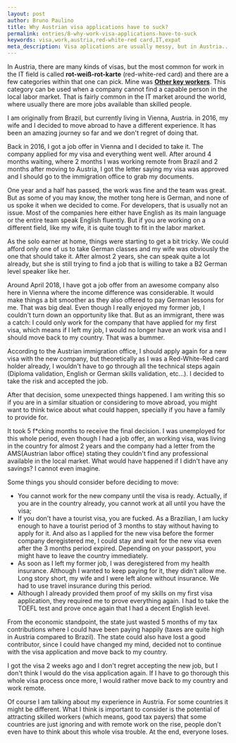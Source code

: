 ```yaml
---
layout: post
author: Bruno Paulino
title: Why Austrian visa applications have to suck?
permalink: entries/8-why-work-visa-applications-have-to-suck
keywords: visa,work,austria,red-white-red card,IT,expat
meta_description: Visa aplications are usually messy, but in Austria... It's complicated.
---
```


In Austria, there are many kinds of visas, but the most common for work in the IT field is called **rot-weiß-rot-karte** (red-white-red card) and there are a few categories within that one can pick. Mine was [**Other key workers**](https://www.migration.gv.at/en/types-of-immigration/permanent-immigration/other-key-workers/). This category can be used when a company cannot find a capable person in the local labor market. That is fairly common in the IT market around the world, where usually there are more jobs available than skilled people. 

I am originally from Brazil, but currently living in Vienna, Austria. in 2016, my wife and I decided to move abroad to have a different experience. It has been an amazing journey so far and we don't regret of doing that.

Back in 2016, I got a job offer in Vienna and I decided to take it. The company applied for my visa and everything went well. After around 4 months waiting, where 2 months I was working remote from Brazil and 2 months after moving to Austria, I got the letter saying my visa was approved and I should go to the immigration office to grab my documents.

One year and a half has passed, the work was fine and the team was great. But as some of you may know, the mother tong here is German, and none of us spoke it when we decided to come. For developers, that is usually not an issue. Most of the companies here either have English as its main language or the entire team speak English fluently. But if you are working on a different field, like my wife, it is quite tough to fit in the labor market. 

As the solo earner at home, things were starting to get a bit tricky. We could afford only one of us to take German classes and my wife was obviously the one that should take it. After almost 2 years, she can speak quite a lot already, but she is still trying to find a job that is willing to take a B2 German level speaker like her.

Around April 2018, I have got a job offer from an awesome company also here in Vienna where the income difference was considerable. It would make things a bit smoother as they also offered to pay German lessons for me. That was big deal. Even though I really enjoyed my former job, I couldn't turn down an opportunity like that. But as an immigrant, there was a catch: I could only work for the company that have applied for my first visa, which means if I left my job, I would no longer have an work visa and I should move back to my country. That was a bummer. 

According to the Austrian immigration office, I should apply again for a new visa with the new company, but theoretically as I was a Red-White-Red card holder already, I wouldn't have to go through all the technical steps again (Diploma validation, English or German skills validation, etc...). I decided to take the risk and accepted the job.

After that decision, some unexpected things happened. I am writing this so if you are in a similar situation or considering to move abroad, you might want to think twice about what could happen, specially if you have a family to provide for.

It took 5 f\*cking months to receive the final decision. I was unemployed for this whole period, even though I had a job offer, an working visa, was living in the country for almost 2 years and the company had a letter from the AMS(Austrian labor office) stating they couldn't find any professional available in the local market. What would have happened if I didn't have any savings? I cannot even imagine.

Some things you should consider before deciding to move:

- You cannot work for the new company until the visa is ready. Actually, if you are in the country already, you cannot work at all until you have the visa;
- If you don't have a tourist visa, you are fucked. As a Brazilian, I am lucky enough to have a tourist period of 3 months to stay without having to apply for it. And also as I applied for the new visa before the former company deregistered me, I could stay and wait for the new visa even after the 3 months period expired. Depending on your passport, you might have to leave the country immediately.
- As soon as I left my former job, I was deregistered from my health insurance. Although I wanted to keep paying for it, they didn't allow me. Long story short, my wife and I were left alone without insurance. We had to use travel insurance during this period.
- Although I already provided them proof of my skills on my first visa application, they required me to prove everything again. I had to take the TOEFL test and prove once again that I had a decent English level.

From the economic standpoint, the state just wasted 5 months of my tax contributions where I could have been paying happily (taxes are quite high in Austria compared to Brazil). The state could also have lost a good contributor, since I could have changed my mind, decided not to continue with the visa application and move back to my country.

I got the visa 2 weeks ago and I don't regret accepting the new job, but I don't think I would do the visa application again. If I have to go thorough this whole visa process once more, I would rather move back to my country and work remote.

Of course I am talking about my experience in Austria. For some countries it might be different. What I think is important to consider is the potential of attracting skilled workers (which means, good tax payers) that some countries are just ignoring and with remote work on the rise, people don't even have to think about this whole visa trouble. 
At the end, everyone loses.  